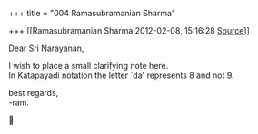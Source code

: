 +++
title = "004 Ramasubramanian Sharma"

+++
[[Ramasubramanian Sharma	2012-02-08, 15:16:28 [Source](https://groups.google.com/g/bvparishat/c/Xckpr3UmgA4)]]



Dear Sri Narayanan,

I wish to place a small clarifying note here.  
In Katapayadi notation the letter \`da' represents 8 and not 9.

best regards,  
-ram.



